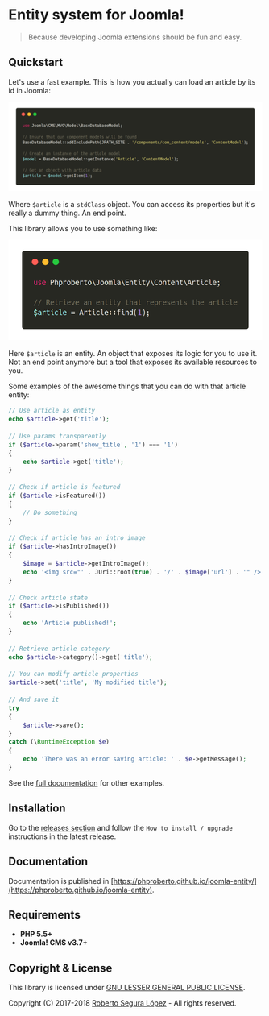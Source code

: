 # Entity system for Joomla!

> Because developing Joomla extensions should be fun and easy.

## Quickstart <a id="quickstart"></a>

Let's use a fast example. This is how you actually can load an article by its id in Joomla:

![Load an article](./docs/img/joomla-load-article.png)

Where `$article` is a `stdClass` object. You can access its properties but it's really a dummy thing. An end point.

This library allows you to use something like:

![Load an article](./docs/img/joomla-entity-load-article.png)

Here `$article` is an entity. An object that exposes its logic for you to use it. Not an end point anymore but a tool that exposes its available resources to you.

Some examples of the awesome things that you can do with that article entity:

```php
// Use article as entity
echo $article->get('title');

// Use params transparently
if ($article->param('show_title', '1') === '1')
{
	echo $article->get('title');
}

// Check if article is featured
if ($article->isFeatured())
{
	// Do something
}

// Check if article has an intro image
if ($article->hasIntroImage())
{
	$image = $article->getIntroImage();
	echo '<img src="' . JUri::root(true) . '/' . $image['url'] . '" />';
}

// Check article state
if ($article->isPublished())
{
	echo 'Article published!';
}

// Retrieve article category
echo $article->category()->get('title');

// You can modify article properties
$article->set('title', 'My modified title');

// And save it
try	
{
	$article->save();
}
catch (\RuntimeException $e)
{
	echo 'There was an error saving article: ' . $e->getMessage();
}
```

See the [full documentation](https://phproberto.github.io/joomla-entity) for other examples.

## Installation <a id="installation"></a>

Go to the [releases section](https://github.com/phproberto/joomla-entity/releases) and follow the `How to install / upgrade` instructions in the latest release.

## Documentation <a id="documentation"></a>

Documentation is published in [https://phproberto.github.io/joomla-entity/](https://phproberto.github.io/joomla-entity).

## Requirements <a id="requirements"></a>

* **PHP 5.5+** 
* **Joomla! CMS v3.7+**

## Copyright & License <a id="license"></a>

This library is licensed under [GNU LESSER GENERAL PUBLIC LICENSE](./LICENSE).  

Copyright (C) 2017-2018 [Roberto Segura López](http://phproberto.com) - All rights reserved.  
